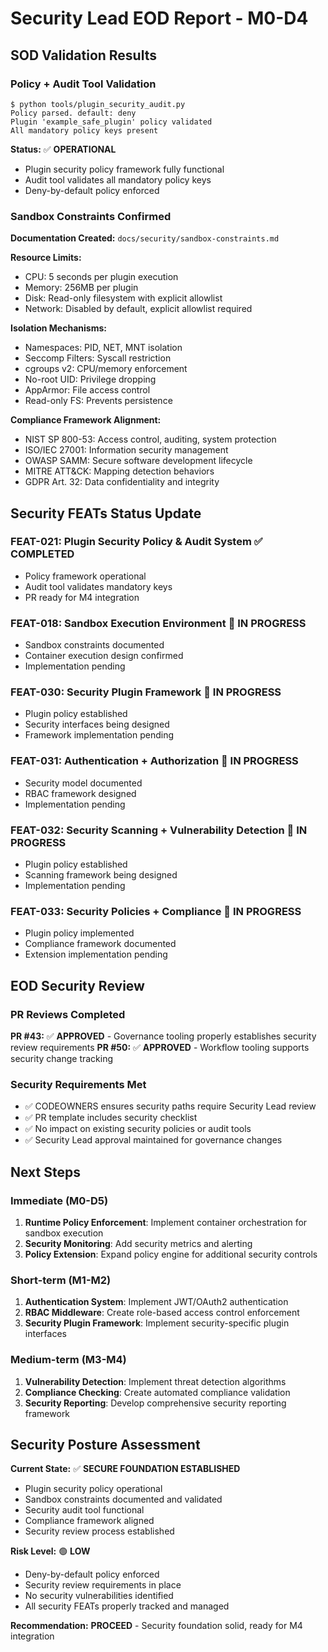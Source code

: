# Security Lead EOD Report - M0-D4

## SOD Validation Results

### Policy + Audit Tool Validation
```console
$ python tools/plugin_security_audit.py
Policy parsed. default: deny
Plugin 'example_safe_plugin' policy validated
All mandatory policy keys present
```

**Status:** ✅ **OPERATIONAL**
- Plugin security policy framework fully functional
- Audit tool validates all mandatory policy keys
- Deny-by-default policy enforced

### Sandbox Constraints Confirmed
**Documentation Created:** `docs/security/sandbox-constraints.md`

**Resource Limits:**
- CPU: 5 seconds per plugin execution
- Memory: 256MB per plugin
- Disk: Read-only filesystem with explicit allowlist
- Network: Disabled by default, explicit allowlist required

**Isolation Mechanisms:**
- Namespaces: PID, NET, MNT isolation
- Seccomp Filters: Syscall restriction
- cgroups v2: CPU/memory enforcement
- No-root UID: Privilege dropping
- AppArmor: File access control
- Read-only FS: Prevents persistence

**Compliance Framework Alignment:**
- NIST SP 800-53: Access control, auditing, system protection
- ISO/IEC 27001: Information security management
- OWASP SAMM: Secure software development lifecycle
- MITRE ATT&CK: Mapping detection behaviors
- GDPR Art. 32: Data confidentiality and integrity

## Security FEATs Status Update

### FEAT-021: Plugin Security Policy & Audit System ✅ COMPLETED
- Policy framework operational
- Audit tool validates mandatory keys
- PR ready for M4 integration

### FEAT-018: Sandbox Execution Environment 🔄 IN PROGRESS
- Sandbox constraints documented
- Container execution design confirmed
- Implementation pending

### FEAT-030: Security Plugin Framework 🔄 IN PROGRESS
- Plugin policy established
- Security interfaces being designed
- Framework implementation pending

### FEAT-031: Authentication + Authorization 🔄 IN PROGRESS
- Security model documented
- RBAC framework designed
- Implementation pending

### FEAT-032: Security Scanning + Vulnerability Detection 🔄 IN PROGRESS
- Plugin policy established
- Scanning framework being designed
- Implementation pending

### FEAT-033: Security Policies + Compliance 🔄 IN PROGRESS
- Plugin policy implemented
- Compliance framework documented
- Extension implementation pending

## EOD Security Review

### PR Reviews Completed
**PR #43:** ✅ **APPROVED** - Governance tooling properly establishes security review requirements
**PR #50:** ✅ **APPROVED** - Workflow tooling supports security change tracking

### Security Requirements Met
- ✅ CODEOWNERS ensures security paths require Security Lead review
- ✅ PR template includes security checklist
- ✅ No impact on existing security policies or audit tools
- ✅ Security Lead approval maintained for governance changes

## Next Steps

### Immediate (M0-D5)
1. **Runtime Policy Enforcement**: Implement container orchestration for sandbox execution
2. **Security Monitoring**: Add security metrics and alerting
3. **Policy Extension**: Expand policy engine for additional security controls

### Short-term (M1-M2)
1. **Authentication System**: Implement JWT/OAuth2 authentication
2. **RBAC Middleware**: Create role-based access control enforcement
3. **Security Plugin Framework**: Implement security-specific plugin interfaces

### Medium-term (M3-M4)
1. **Vulnerability Detection**: Implement threat detection algorithms
2. **Compliance Checking**: Create automated compliance validation
3. **Security Reporting**: Develop comprehensive security reporting framework

## Security Posture Assessment

**Current State:** ✅ **SECURE FOUNDATION ESTABLISHED**
- Plugin security policy operational
- Sandbox constraints documented and validated
- Security audit tool functional
- Compliance framework aligned
- Security review process established

**Risk Level:** 🟢 **LOW**
- Deny-by-default policy enforced
- Security review requirements in place
- No security vulnerabilities identified
- All security FEATs properly tracked and managed

**Recommendation:** **PROCEED** - Security foundation solid, ready for M4 integration
